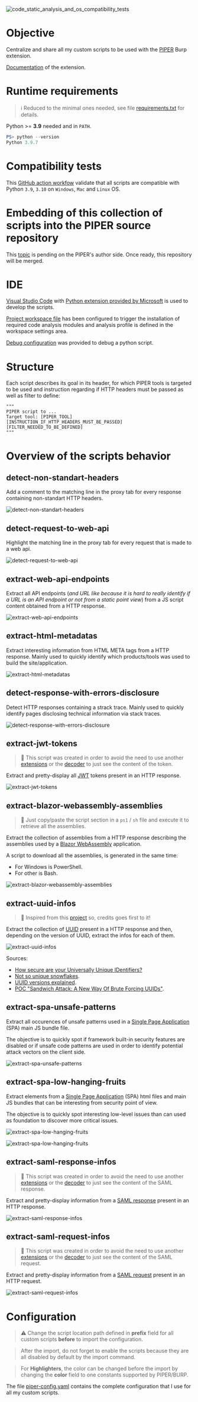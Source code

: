![code_static_analysis_and_os_compatibility_tests](https://github.com/righettod/burp-piper-custom-scripts/workflows/code_static_analysis_and_os_compatibility_tests/badge.svg?branch=main)

# Objective

Centralize and share all my custom scripts to be used with the [PIPER](https://portswigger.net/bappstore/e4e0f6c4f0274754917dcb5f4937bb9e) Burp extension.

[Documentation](https://blog.silentsignal.eu/2020/03/27/unix-style-approach-to-web-application-testing/) of the extension.

# Runtime requirements

> :information_source: Reduced to the minimal ones needed, see file [requirements.txt](requirements.txt) for details.

Python >= **3.9** needed and in `PATH`.

```powershell
PS> python --version
Python 3.9.7
```

# Compatibility tests

This [GitHub action workfow](.github/workflows/static_code_analysis.yml) validate that all scripts are compatible with Python `3.9`, `3.10` on `Windows`, `Mac` and `Linux` OS.

# Embedding of this collection of scripts into the PIPER source repository

This [topic](https://github.com/silentsignal/burp-piper/issues/8) is pending on the PIPER's author side. Once ready, this repository will be merged.

# IDE

[Visual Studio Code](https://code.visualstudio.com/) with [Python extension provided by Microsoft](https://marketplace.visualstudio.com/items?itemName=ms-python.python) is used to develop the scripts.

[Project workspace file](project.code-workspace) has been configured to trigger the installation of required code analysis modules and analysis profile is defined in the workspace settings area.

[Debug configuration](.vscode/launch.json) was provided to debug a python script.

# Structure

Each script describes its goal in its header, for which PIPER tools is targeted to be used and instruction regarding if HTTP headers must be passed as well as filter to define:

```text
"""
PIPER script to ...
Target tool: [PIPER_TOOL]
[INSTRUCTION_IF_HTTP_HEADERS_MUST_BE_PASSED]
[FILTER_NEEDED_TO_BE_DEFINED]
"""
```

# Overview of the scripts behavior

## detect-non-standart-headers

Add a comment to the matching line in the proxy tab for every response containing non-standart HTTP headers.

![detect-non-standart-headers](images/detect-non-standart-headers.png)

## detect-request-to-web-api

Highlight the matching line in the proxy tab for every request that is made to a web api.

![detect-request-to-web-api](images/detect-request-to-web-api.png)

## extract-web-api-endpoints

Extract all API endpoints (*and URL like because it is hard to really identify if a URL is an API endpoint or not from a static point view*) from a JS script content obtained from a HTTP response.

![extract-web-api-endpoints](images/extract-web-api-endpoints.png)

## extract-html-metadatas

Extract interesting information from HTML META tags from a HTTP response. Mainly used to quickly identify which products/tools was used to build the site/application.

![extract-html-metadatas](images/extract-html-metadatas.png)

## detect-response-with-errors-disclosure

Detect HTTP responses containing a strack trace. Mainly used to quickly identify pages disclosing technical information via stack traces.

![detect-response-with-errors-disclosure](images/detect-response-with-errors-disclosure.png)

## extract-jwt-tokens

> :dart: This script was created in order to avoid the need to use another [extensions](https://portswigger.net/bappstore) or the [decoder](https://portswigger.net/burp/documentation/desktop/tools/decoder) to just see the content of the token.

Extract and pretty-display all [JWT](https://jwt.io/introduction) tokens present in an HTTP response.

![extract-jwt-tokens](images/extract-jwt-tokens.png)

## extract-blazor-webassembly-assemblies

> :dart: Just copy/paste the script section in a `ps1` / `sh` file and execute it to retrieve all the assemblies.

Extract the collection of assemblies from a HTTP response describing the assemblies used by a [Blazor WebAssembly](https://blazor-university.com/overview/blazor-hosting-models/) application.

A script to download all the assemblies, is generated in the same time:

* For Windows is PowerShell.
* For other is Bash.

![extract-blazor-webassembly-assemblies](images/extract-blazor-webassembly-assemblies.png)

## extract-uuid-infos

> :clap: Inspired from this [project](https://github.com/silentsignal/burp-uuid) so, credits goes first to it!

Extract the collection of [UUID](https://en.wikipedia.org/wiki/Universally_unique_identifier) present in a HTTP response and then, depending on the version of UUID, extract the infos for each of them.

![extract-uuid-infos](images/extract-uuid-infos.png)

Sources:

* [How secure are your Universally Unique IDentifiers?](https://versprite.com/blog/universally-unique-identifiers/)
* [Not so unique snowflakes](https://blog.silentsignal.eu/2017/02/17/not-so-unique-snowflakes/).
* [UUID versions explained](https://www.uuidtools.com/uuid-versions-explained).
* [POC "Sandwich Attack: A New Way Of Brute Forcing UUIDs"](https://gist.github.com/righettod/45d59e1d8eb83fe351a9e9aafb37f91f).

## extract-spa-unsafe-patterns

Extract all occurences of unsafe patterns used in a [Single Page Application](https://en.wikipedia.org/wiki/Single-page_application) (SPA) main JS bundle file.

The objective is to quickly spot if framework built-in security features are disabled or if unsafe code patterns are used in order to identify potential attack vectors on the client side.

![extract-spa-unsafe-patterns](images/extract-spa-unsafe-patterns.png)

## extract-spa-low-hanging-fruits

Extract elements from a [Single Page Application](https://en.wikipedia.org/wiki/Single-page_application) (SPA) html files and main JS bundles that can be interesting from security point of view.

The objective is to quickly spot interesting low-level issues than can used as foundation to discover more critical issues.

![extract-spa-low-hanging-fruits](images/extract-spa-low-hanging-fruits.png)

![extract-spa-low-hanging-fruits](images/extract-spa-low-hanging-fruits2.png)

## extract-saml-response-infos

> :dart: This script was created in order to avoid the need to use another [extensions](https://portswigger.net/bappstore) or the [decoder](https://portswigger.net/burp/documentation/desktop/tools/decoder) to just see the content of the SAML response.

Extract and pretty-display information from a [SAML response](https://auth0.com/blog/how-saml-authentication-works/) present in an HTTP response.

![extract-saml-response-infos](images/extract-saml-response-infos.png)

## extract-saml-request-infos

> :dart: This script was created in order to avoid the need to use another [extensions](https://portswigger.net/bappstore) or the [decoder](https://portswigger.net/burp/documentation/desktop/tools/decoder) to just see the content of the SAML request.

Extract and pretty-display information from a [SAML request](https://auth0.com/blog/how-saml-authentication-works/) present in an HTTP request.

![extract-saml-request-infos](images/extract-saml-request-infos.png)

# Configuration

> :warning: Change the script location path defined in **prefix** field for all custom scripts **before** to import the configuration.

> After the import, do not forget to enable the scripts because they are all disabled by default by the import command.

> For **Highlighters**, the color can be changed before the import by changing the **color** field to one constants supported by PIPER/BURP.

The file [piper-config.yaml](piper-config.yaml) contains the complete configuration that I use for all my custom scripts.
